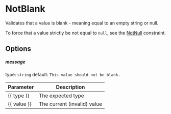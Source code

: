 # NotBlank
Validates that a value is blank - meaning equal to an empty string or null.

To force that a value strictly be not equal to ```null```, see the [NotNull](NotNull.md) constraint.

## Options

##### message
type: `string` default: `This value should not be blank.`

| Parameter | Description |
|---|---|
| {{ type }} | The expected type
| {{ value }} | The current (invalid) value
